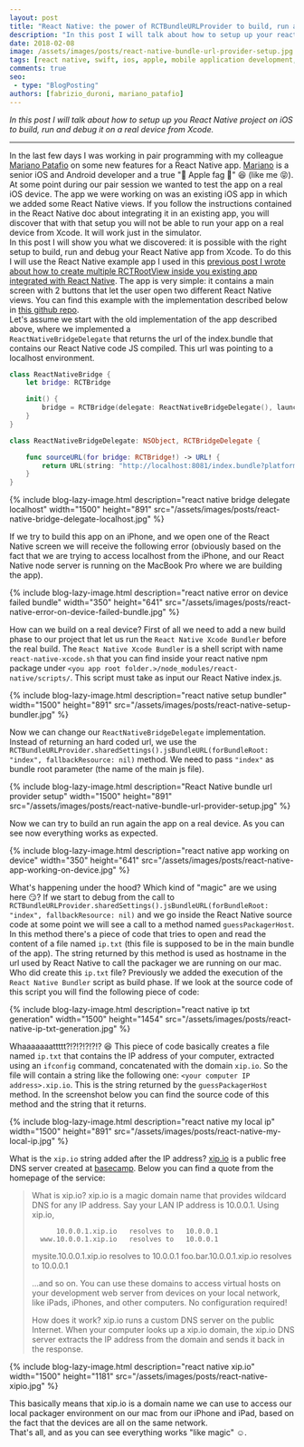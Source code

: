 ```yaml
---
layout: post
title: "React Native: the power of RCTBundleURLProvider to build, run and debug on an iOS device from Xcode"
description: "In this post I will talk about how to setup up your react native project on iOS to build, run and debug it on a real device."
date: 2018-02-08
image: /assets/images/posts/react-native-bundle-url-provider-setup.jpg
tags: [react native, swift, ios, apple, mobile application development, javascript]
comments: true
seo:
 - type: "BlogPosting"
authors: [fabrizio_duroni, mariano_patafio] 
---
```


*In this post I will talk about how to setup up you React Native project on iOS to build, run and debug it on a real
 device from Xcode.*

---

In the last few days I was working in pair programming with my colleague [Mariano Patafio](https://www.linkedin.com/in/mariano-patafio-4a8b7426/ "Mariano Patafio") on some new features for a React Native app. [Mariano](https://www.linkedin.com/in/mariano-patafio-4a8b7426/ "Mariano Patafio") is a senior iOS and Android developer and a true ":apple: Apple fag :apple:" :laughing: (like me :stuck_out_tongue_closed_eyes:).
At some point during our pair session we wanted to test the app on a real iOS device. The app we were working on was an existing iOS app in which we added some React Native views. If you follow the instructions contained in the React Native doc about integrating it in an existing app, you will discover that with that setup you will not be able to run your app on a real device from Xcode. It will work just in the simulator.  
In this post I will show you what we discovered: it is possible with the right setup to build, run and debug your React Native app from Xcode. To do this I will use the React Native example app I used in this [previous post I wrote about how to create multiple RCTRootView inside you existing app integrated with React Native](/2017/12/08/react-native-multiple-instance-rctrootview.html "react native multiple rctrootview"). The app is very simple: it contains a main screen with 2 buttons that let the user open two different React Native views. You can find this example with the implementation described below in [this github repo](https://github.com/chicio/React-Native-Multiple-RCTRootView "React native multiple RCTRootView").  
Let's assume we start with the old implementation of the app described above, where we implemented a  
`ReactNativeBridgeDelegate` that returns the url of the index.bundle that contains our React Native code JS compiled.
 This url was pointing to a localhost environment.

```swift
class ReactNativeBridge {
    let bridge: RCTBridge

    init() {
        bridge = RCTBridge(delegate: ReactNativeBridgeDelegate(), launchOptions: nil)
    }
}

class ReactNativeBridgeDelegate: NSObject, RCTBridgeDelegate {

    func sourceURL(for bridge: RCTBridge!) -> URL! {
        return URL(string: "http://localhost:8081/index.bundle?platform=ios")
    }
}
```

{% include blog-lazy-image.html description="react native bridge delegate localhost" width="1500" height="891" src="/assets/images/posts/react-native-bridge-delegate-localhost.jpg" %}

If we try to build this app on an iPhone, and we open one of the React Native screen we will receive the following error (obviously based on the fact that we are trying to access localhost from the iPhone, and our React Native node server is running on the MacBook Pro where we are building the app).  

{% include blog-lazy-image.html description="react native error on device failed bundle" width="350" height="641" src="/assets/images/posts/react-native-error-on-device-failed-bundle.jpg" %}

How can we build on a real device? First of all we need to add a new build phase to our project that let us run the `React Native Xcode Bundler` before the real build. The `React Native Xcode Bundler` is a shell script with name `react-native-xcode.sh` that you can find inside your react native npm package under `<you app root folder.>/node_modules/react-native/scripts/`. This script must take as input our React Native index.js. 

{% include blog-lazy-image.html description="react native setup bundler" width="1500" height="891" src="/assets/images/posts/react-native-setup-bundler.jpg" %}
  
Now we can change our `ReactNativeBridgeDelegate` implementation. Instead of returning an hard coded url, we use the `RCTBundleURLProvider.sharedSettings().jsBundleURL(forBundleRoot: "index", fallbackResource: nil)` method. We need to pass `"index"` as bundle root parameter (the name of the main js file).

{% include blog-lazy-image.html description="React Native bundle url provider setup" width="1500" height="891" src="/assets/images/posts/react-native-bundle-url-provider-setup.jpg" %}
  
Now we can try to build an run again the app on a real device. As you can see now everything works as expected.

{% include blog-lazy-image.html description="react native app working on device" width="350" height="641" src="/assets/images/posts/react-native-app-working-on-device.jpg" %}

What's happening under the hood? Which kind of "magic" are we using here :smirk:? If we start to debug from the call
 to `RCTBundleURLProvider.sharedSettings().jsBundleURL(forBundleRoot: "index", fallbackResource: nil)` and we go inside the React Native source code at some point we will see a call to a method named `guessPackagerHost`. In this method there's a piece of code that tries to open and read the content of a file named `ip.txt` (this file is supposed to be in the main bundle of the app). The string returned by this method is used as hostname in the url used by React Native to call the packager we are running on our mac.  
Who did create this `ip.txt` file? Previously we added the execution of the `React Native Bundler` script as build phase. If we look at the source code of this script you will find the following piece of code:

{% include blog-lazy-image.html description="react native ip txt generation" width="1500" height="1454" src="/assets/images/posts/react-native-ip-txt-generation.jpg" %}

Whaaaaaaattttt?!?!?!?!?!? :satisfied: This piece of code basically creates a file named `ip.txt` that contains the IP address of your computer, extracted using an `ifconfig` command, concatenated with the domain `xip.io`. So the file will contain a string like the following one: `<your computer IP address>.xip.io`. This is the string returned by the `guessPackagerHost` method. In the screenshot below you can find the source code of this method and the string that it returns.

{% include blog-lazy-image.html description="react native my local ip" width="1500" height="891" src="/assets/images/posts/react-native-my-local-ip.jpg" %}

What is the `xip.io` string added after the IP address? [xip.io](http://xip.io/ "xip.io") is a public free DNS server created at [basecamp](https://basecamp.com "basecamp"). Below you can find a quote from the homepage of the service:

>What is xip.io?
> xip.io is a magic domain name that provides wildcard DNS
> for any IP address. Say your LAN IP address is 10.0.0.1.
> Using xip.io,
>
>           10.0.0.1.xip.io   resolves to   10.0.0.1
>       www.10.0.0.1.xip.io   resolves to   10.0.0.1
>   mysite.10.0.0.1.xip.io   resolves to   10.0.0.1
>   foo.bar.10.0.0.1.xip.io   resolves to   10.0.0.1
>
>...and so on. You can use these domains to access virtual
>hosts on your development web server from devices on your
>local network, like iPads, iPhones, and other computers.
>No configuration required!
>  
>How does it work? xip.io runs a custom DNS server on the public Internet. When your computer looks up a xip.io domain, the xip.io DNS server extracts the IP address from the domain and sends it back in the response.

{% include blog-lazy-image.html description="react native xip.io" width="1500" height="1181" src="/assets/images/posts/react-native-xipio.jpg" %}

This basically means that xip.io is a domain name we can use to access our local packager environment on our mac from 
our iPhone and iPad, based on the fact that the devices are all on the same network.   
That's all, and as you can see everything works "like magic" :relaxed:.  

